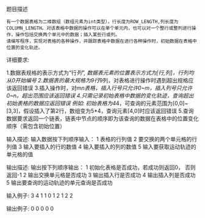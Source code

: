 题目描述

    有一个数据表格为二维数组（数组元素为int类型），行长度为ROW_LENGTH,列长度为COLUMN_LENGTH。对该表格中数据的操作可以在单个单元内，也可以对一个整行或整列进行操作，操作包括交换两个单元中的数据；插入某些行或列。 
    请编写程序，实现对表格的各种操作，并跟踪表格中数据在进行各种操作时，初始数据在表格中位置的变化轨迹。
 
详细要求:
     
1.数据表规格的表示方式为“行*列”, 数据表元素的位置表示方式为[行,列]，行列均从0开始编号
2.数据表的最大规格为9行*9列，对表格进行操作时遇到超出规格应该返回错误
3.插入操作时，对m*n表格，插入行号只允许0~m，插入列号只允许0~n。超出范围应该返回错误
4.只需记录初始表格中数据的变化轨迹，查询超出初始表格的数据应返回错误
例如:  初始表格为4*4，可查询的元素范围为[0,0]~[3,3]，假设插入了第2行，数组变为5*4，查询元素[4,0]时应该返回错误
5.查询数据要求返回一个链表，链表中节点的顺序即为该查询的数据在表格中的位置变化顺序（需包含初始位置）
 

输入描述:
输入数据按下列顺序输入：
1 表格的行列值
2 要交换的两个单元格的行列值
3 输入要插入的行的数值
4 输入要插入的列的数值
5 输入要获取运动轨迹的单元格的值


输出描述:
输出按下列顺序输出：
1 初始化表格是否成功，若成功则返回0， 否则返回-1
2 输出交换单元格是否成功
3 输出插入行是否成功
4 输出插入列是否成功
5 输出要查询的运动轨迹的单元查询是否成功

输入例子:
3 4
1 1
0 1
2
1
2 2

输出例子:
0
0
0
0
0